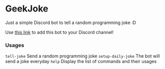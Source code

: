 # GeekJoke

Just a simple Discord bot to tell a random programming joke :D

Use [this link](https://discord.com/api/oauth2/authorize?client_id=990877632235208784&permissions=277025396800&scope=bot%20applications.commands) to add this bot to your Discord channel!

### Usages
`tell-joke` Send a random programming joke
`setup-daily-joke` The bot will send a joke everyday
`help` Display the list of commands and their usages
